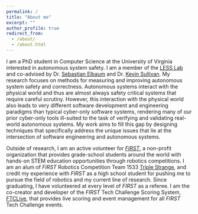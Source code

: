 ```yaml
---
permalink: /
title: "About me"
excerpt: ""
author_profile: true
redirect_from: 
  - /about/
  - /about.html
---
```


I am a PhD student in Computer Science at the University of Virginia interested in autonomous system safety. 
I am a member of the [LESS Lab](https://less-lab-uva.github.io/) and co-advised by Dr. [Sebastian Elbaum](https://www.cs.virginia.edu/~se4ja/) and Dr. [Kevin Sullivan](https://engineering.virginia.edu/faculty/kevin-sullivan).
My research focuses on methods for measuring and improving autonomous system safety and correctness. 
Autonomous systems interact with the physical world and thus are almost always safety critical systems that require careful scrutiny.
However, this interaction with the physical world also leads to very different software development and engineering paradigms than typical cyber-only software systems,
rendering many of our prior cyber-only tools ill-suited to the task of verifying and validating real-world autonomous systems.
My work aims to fill this gap by designing techniques that specifically address the unique issues that lie at the intersection of software engineering and autonomous systems.

Outside of research, I am an active volunteer for [*FIRST*](https://www.firstinspires.org/), a non-profit organization that provides grade-school students around the world with hands-on STEM education opportunities through robotics competitions. I am an alum of *FIRST* Robotics Competition Team 1533 [Triple Strange](https://ecgrobotics.org/), and credit my experience with *FIRST* as a high school student for pushing me to pursue the field of robotics and my current line of research. Since graduating, I have volunteered at every level of *FIRST* as a referee. I am the co-creator and developer of the *FIRST* Tech Challenge Scoring System, [FTCLive](https://github.com/FIRST-Tech-Challenge/scorekeeper), that provides live scoring and event management for all *FIRST* Tech Challenge events. 
